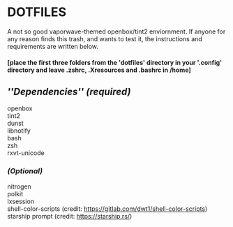 # DOTFILES #   
A not so good vaporwave-themed openbox/tint2 enviornment. If anyone for any reason finds this trash, and wants to test it, the instructions and requirements are written below.    

#### [place the first three folders from the 'dotfiles' directory in your '.config' directory and leave .zshrc, .Xresources and .bashrc in /home] ####

## *''Dependencies'' (required)* ##   

openbox   
tint2   
dunst   
libnotify   
bash   
zsh   
rxvt-unicode   

### *(Optional)* ###   
nitrogen   
polkit   
lxsession   
shell-color-scripts (credit: https://gitlab.com/dwt1/shell-color-scripts)
starship prompt (credit: https://starship.rs/)
